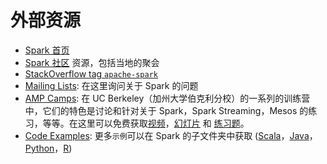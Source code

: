 # 外部资源

*   [Spark 首页](http://spark.apache.org)
*   [Spark 社区](http://spark.apache.org/community.html) 资源，包括当地的聚会
*   [StackOverflow tag `apache-spark`](http://stackoverflow.com/questions/tagged/apache-spark)
*   [Mailing Lists](http://spark.apache.org/mailing-lists.html): 在这里询问关于 Spark 的问题
*   [AMP Camps](http://ampcamp.berkeley.edu/): 在 UC Berkeley（加州大学伯克利分校）的一系列的训练营中，它们的特色是讨论和针对关于 Spark，Spark Streaming，Mesos 的练习，等等。在这里可以免费获取[视频](http://ampcamp.berkeley.edu/6/)，[幻灯片](http://ampcamp.berkeley.edu/6/) 和 [练习题](http://ampcamp.berkeley.edu/6/exercises/)。
*   [Code Examples](http://spark.apache.org/examples.html): 更多`示例`可以在 Spark 的子文件夹中获取 ([Scala](https://github.com/apache/spark/tree/master/examples/src/main/scala/org/apache/spark/examples)，[Java](https://github.com/apache/spark/tree/master/examples/src/main/java/org/apache/spark/examples)，[Python](https://github.com/apache/spark/tree/master/examples/src/main/python)，[R](https://github.com/apache/spark/tree/master/examples/src/main/r))